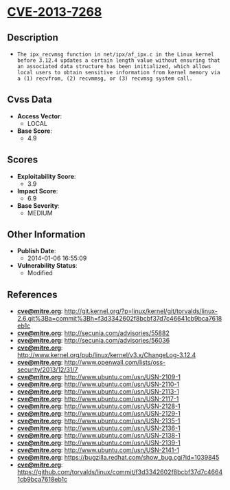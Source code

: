 
# [CVE-2013-7268](https://cve.mitre.org/cgi-bin/cvename.cgi?name=CVE-2013-7268)

## Description

- `The ipx_recvmsg function in net/ipx/af_ipx.c in the Linux kernel before 3.12.4 updates a certain length value without ensuring that an associated data structure has been initialized, which allows local users to obtain sensitive information from kernel memory via a (1) recvfrom, (2) recvmmsg, or (3) recvmsg system call.`

## Cvss Data

- **Access Vector**:
  - LOCAL
- **Base Score**:
  - 4.9

## Scores

- **Exploitability Score**:
  - 3.9
- **Impact Score**:
  - 6.9
- **Base Severity**:
  - MEDIUM

## Other Information

- **Publish Date**:
  - 2014-01-06 16:55:09
- **Vulnerability Status**:
  - Modified

## References

- **cve@mitre.org**: http://git.kernel.org/?p=linux/kernel/git/torvalds/linux-2.6.git%3Ba=commit%3Bh=f3d3342602f8bcbf37d7c46641cb9bca7618eb1c
- **cve@mitre.org**: http://secunia.com/advisories/55882
- **cve@mitre.org**: http://secunia.com/advisories/56036
- **cve@mitre.org**: http://www.kernel.org/pub/linux/kernel/v3.x/ChangeLog-3.12.4
- **cve@mitre.org**: http://www.openwall.com/lists/oss-security/2013/12/31/7
- **cve@mitre.org**: http://www.ubuntu.com/usn/USN-2109-1
- **cve@mitre.org**: http://www.ubuntu.com/usn/USN-2110-1
- **cve@mitre.org**: http://www.ubuntu.com/usn/USN-2113-1
- **cve@mitre.org**: http://www.ubuntu.com/usn/USN-2117-1
- **cve@mitre.org**: http://www.ubuntu.com/usn/USN-2128-1
- **cve@mitre.org**: http://www.ubuntu.com/usn/USN-2129-1
- **cve@mitre.org**: http://www.ubuntu.com/usn/USN-2135-1
- **cve@mitre.org**: http://www.ubuntu.com/usn/USN-2136-1
- **cve@mitre.org**: http://www.ubuntu.com/usn/USN-2138-1
- **cve@mitre.org**: http://www.ubuntu.com/usn/USN-2139-1
- **cve@mitre.org**: http://www.ubuntu.com/usn/USN-2141-1
- **cve@mitre.org**: https://bugzilla.redhat.com/show_bug.cgi?id=1039845
- **cve@mitre.org**: https://github.com/torvalds/linux/commit/f3d3342602f8bcbf37d7c46641cb9bca7618eb1c
